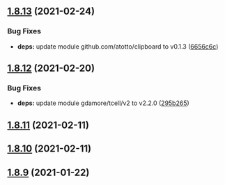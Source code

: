 ## [1.8.13](https://github.com/dds/aoc2019/compare/v1.8.12...v1.8.13) (2021-02-24)


### Bug Fixes

* **deps:** update module github.com/atotto/clipboard to v0.1.3 ([6656c6c](https://github.com/dds/aoc2019/commit/6656c6c66bce92c9040b6848ee8d822aef194e10))



## [1.8.12](https://github.com/dds/aoc2019/compare/v1.8.11...v1.8.12) (2021-02-20)


### Bug Fixes

* **deps:** update module gdamore/tcell/v2 to v2.2.0 ([295b265](https://github.com/dds/aoc2019/commit/295b2659218ce6620828e88132f1aa785dd3d552))



## [1.8.11](https://github.com/dds/aoc2019/compare/v1.8.10...v1.8.11) (2021-02-11)



## [1.8.10](https://github.com/dds/aoc2019/compare/v1.8.9...v1.8.10) (2021-02-11)



## [1.8.9](https://github.com/dds/aoc2019/compare/v1.8.8...v1.8.9) (2021-01-22)



